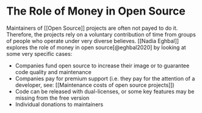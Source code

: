 # The Role of Money in Open Source
Maintainers of [[Open Source]] projects are often not payed to do it. Therefore, the projects rely on a voluntary contribution of time from groups of people who operate under very diverse believes. [[Nadia Eghbal]] explores the role of money in open source[@eghbal2020] by looking at some very specific cases:

- Companies fund open source to increase their image or to guarantee code quality and maintenance
- Companies pay for premium support (i.e. they pay for the attention of a developer, see: [[Maintenance costs of open source projects]])
- Code can be released with dual-licenses, or some key features may be missing from the free version
- Individual donations to maintainers